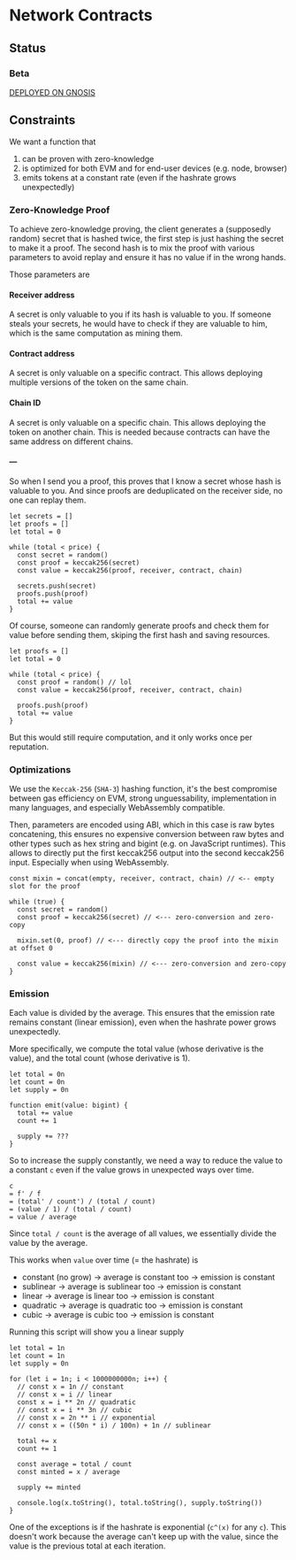 # Network Contracts

## Status

### Beta

[DEPLOYED ON GNOSIS](https://gnosisscan.io/address/0xCb781997B869Be704a9e54b0b61363f5F7f6d795)

## Constraints

We want a function that

1) can be proven with zero-knowledge
2) is optimized for both EVM and for end-user devices (e.g. node, browser)
3) emits tokens at a constant rate (even if the hashrate grows unexpectedly)

### Zero-Knowledge Proof

To achieve zero-knowledge proving, the client generates a (supposedly random) secret that is hashed twice, the first step is just hashing the secret to make it a proof. The second hash is to mix the proof with various parameters to avoid replay and ensure it has no value if in the wrong hands. 

Those parameters are

#### Receiver address 

A secret is only valuable to you if its hash is valuable to you. If someone steals your secrets, he would have to check if they are valuable to him, which is the same computation as mining them.

#### Contract address

A secret is only valuable on a specific contract. This allows deploying multiple versions of the token on the same chain. 

#### Chain ID

A secret is only valuable on a specific chain. This allows deploying the token on another chain. This is needed because contracts can have the same address on different chains.

#### —

So when I send you a proof, this proves that I know a secret whose hash is valuable to you. And since proofs are deduplicated on the receiver side, no one can replay them.

```tsx
let secrets = []
let proofs = []
let total = 0

while (total < price) {
  const secret = random()
  const proof = keccak256(secret)
  const value = keccak256(proof, receiver, contract, chain)
  
  secrets.push(secret)
  proofs.push(proof)
  total += value
}
```

Of course, someone can randomly generate proofs and check them for value before sending them, skiping the first hash and saving resources.

```tsx
let proofs = []
let total = 0

while (total < price) {
  const proof = random() // lol
  const value = keccak256(proof, receiver, contract, chain)

  proofs.push(proof)
  total += value
}
```

But this would still require computation, and it only works once per reputation.

### Optimizations

We use the `Keccak-256` (`SHA-3`) hashing function, it's the best compromise between gas efficiency on EVM, strong unguessability, implementation in many languages, and especially WebAssembly compatible.

Then, parameters are encoded using ABI, which in this case is raw bytes concatening, this ensures no expensive conversion between raw bytes and other types such as hex string and bigint (e.g. on JavaScript runtimes). This allows to directly put the first keccak256 output into the second keccak256 input. Especially when using WebAssembly.

```tsx
const mixin = concat(empty, receiver, contract, chain) // <-- empty slot for the proof

while (true) {
  const secret = random()
  const proof = keccak256(secret) // <--- zero-conversion and zero-copy

  mixin.set(0, proof) // <--- directly copy the proof into the mixin at offset 0

  const value = keccak256(mixin) // <--- zero-conversion and zero-copy
}
```

### Emission

Each value is divided by the average. This ensures that the emission rate remains constant (linear emission), even when the hashrate power grows unexpectedly.

More specifically, we compute the total value (whose derivative is the value), and the total count (whose derivative is 1).

```tsx
let total = 0n
let count = 0n
let supply = 0n

function emit(value: bigint) {
  total += value
  count += 1

  supply += ???
}
```

So to increase the supply constantly, we need a way to reduce the value to a constant `c` even if the value grows in unexpected ways over time.

```
c
= f' / f 
= (total' / count') / (total / count)
= (value / 1) / (total / count)
= value / average
```

Since `total / count` is the average of all values, we essentially divide the value by the average.

This works when `value` over time (= the hashrate) is
- constant (no grow) -> average is constant too -> emission is constant
- sublinear -> average is sublinear too -> emission is constant
- linear -> average is linear too -> emission is constant
- quadratic -> average is quadratic too -> emission is constant
- cubic -> average is cubic too -> emission is constant

Running this script will show you a linear supply

```tsx
let total = 1n
let count = 1n
let supply = 0n

for (let i = 1n; i < 1000000000n; i++) {
  // const x = 1n // constant
  // const x = i // linear
  const x = i ** 2n // quadratic
  // const x = i ** 3n // cubic
  // const x = 2n ** i // exponential
  // const x = ((50n * i) / 100n) + 1n // sublinear

  total += x
  count += 1

  const average = total / count
  const minted = x / average

  supply += minted

  console.log(x.toString(), total.toString(), supply.toString())
}
```

One of the exceptions is if the hashrate is exponential (`c^(x)` for any `c`). This doesn't work because the average can't keep up with the value, since the value is the previous total at each iteration.